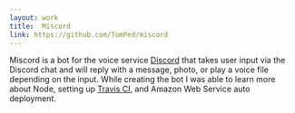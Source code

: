 ```yaml
---
layout: work
title:  Miscord
link: https://github.com/TomPed/miscord
---
```


Miscord is a bot for the voice service [Discord](https://discordapp.com/) that takes user input via the Discord chat and will reply with a message, photo, or play a voice file depending on the input. While creating the bot I was able to learn more about Node, setting up [Travis CI](https://travis-ci.org/), and Amazon Web Service auto deployment.
